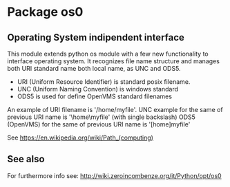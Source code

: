 Package os0
===========

Operating System indipendent interface
--------------------------------------

This module extends python os module with a few new functionality to interface operating system.
It recognizes file name structure and manages both URI standard name both local name, as UNC and ODS5.

- URI (Uniform Resource Identifier) is standard posix filename.
- UNC (Uniform Naming Convention) is windows standard
- ODS5 is used for define OpenVMS standard filenames

An example of URI filename is '/home/myfile'.
UNC example for the same of previous URI name is '\\home\\myfile' (with single backslash)
ODS5 (OpenVMS) for the same of previous URI name is '[home]myfile'

See https://en.wikipedia.org/wiki/Path_(computing)


See also
--------

For furthermore info see: http://wiki.zeroincombenze.org/it/Python/opt/os0

